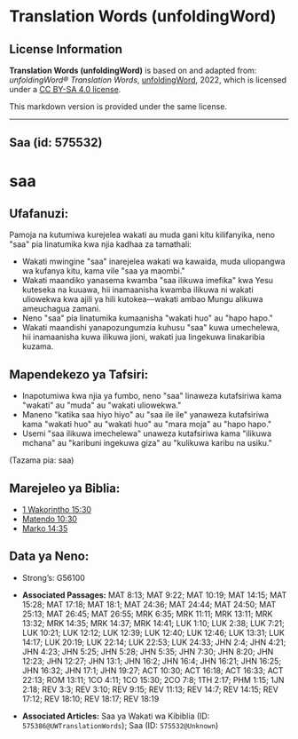 # Translation Words (unfoldingWord)

## License Information

**Translation Words (unfoldingWord)** is based on and adapted from: _unfoldingWord® Translation Words_, [unfoldingWord](https://unfoldingword.org/utw), 2022, which is licensed under a [CC BY-SA 4.0 license](https://creativecommons.org/licenses/by-sa/4.0/legalcode.en).

This markdown version is provided under the same license.



--------------------------------

## Saa (id: 575532)

saa
===

Ufafanuzi:
----------

Pamoja na kutumiwa kurejelea wakati au muda gani kitu kilifanyika, neno "saa" pia linatumika kwa njia kadhaa za tamathali:

* Wakati mwingine "saa" inarejelea wakati wa kawaida, muda uliopangwa wa kufanya kitu, kama vile "saa ya maombi."
* Wakati maandiko yanasema kwamba "saa ilikuwa imefika" kwa Yesu kuteseka na kuuawa, hii inamaanisha kwamba ilikuwa ni wakati uliowekwa kwa ajili ya hili kutokea—wakati ambao Mungu alikuwa ameuchagua zamani.
* Neno "saa" pia linatumika kumaanisha "wakati huo" au "hapo hapo."
* Wakati maandishi yanapozungumzia kuhusu "saa" kuwa umechelewa, hii inamaanisha kuwa ilikuwa jioni, wakati jua lingekuwa linakaribia kuzama.

Mapendekezo ya Tafsiri:
-----------------------

* Inapotumiwa kwa njia ya fumbo, neno "saa" linaweza kutafsiriwa kama "wakati" au "muda" au "wakati uliowekwa."
* Maneno "katika saa hiyo hiyo" au "saa ile ile" yanaweza kutafsiriwa kama "wakati huo" au "wakati huo" au "mara moja" au "hapo hapo."
* Usemi "saa ilikuwa imechelewa" unaweza kutafsiriwa kama "ilikuwa mchana" au "karibuni ingekuwa giza" au "kulikuwa karibu na usiku."

(Tazama pia: saa)

Marejeleo ya Biblia:
--------------------

* [1 Wakorintho 15:30](https://ref.ly/1Cor15:30)
* [Matendo 10:30](https://ref.ly/Acts10:30)
* [Marko 14:35](https://ref.ly/Mark14:35)

Data ya Neno:
-------------

* Strong’s: G56100

* **Associated Passages:** MAT 8:13; MAT 9:22; MAT 10:19; MAT 14:15; MAT 15:28; MAT 17:18; MAT 18:1; MAT 24:36; MAT 24:44; MAT 24:50; MAT 25:13; MAT 26:45; MAT 26:55; MRK 6:35; MRK 11:11; MRK 13:11; MRK 13:32; MRK 14:35; MRK 14:37; MRK 14:41; LUK 1:10; LUK 2:38; LUK 7:21; LUK 10:21; LUK 12:12; LUK 12:39; LUK 12:40; LUK 12:46; LUK 13:31; LUK 14:17; LUK 20:19; LUK 22:14; LUK 22:53; LUK 24:33; JHN 2:4; JHN 4:21; JHN 4:23; JHN 5:25; JHN 5:28; JHN 5:35; JHN 7:30; JHN 8:20; JHN 12:23; JHN 12:27; JHN 13:1; JHN 16:2; JHN 16:4; JHN 16:21; JHN 16:25; JHN 16:32; JHN 17:1; JHN 19:27; ACT 10:30; ACT 16:18; ACT 16:33; ACT 22:13; ROM 13:11; 1CO 4:11; 1CO 15:30; 2CO 7:8; 1TH 2:17; PHM 1:15; 1JN 2:18; REV 3:3; REV 3:10; REV 9:15; REV 11:13; REV 14:7; REV 14:15; REV 17:12; REV 18:10; REV 18:17; REV 18:19
* **Associated Articles:** Saa ya Wakati wa Kibiblia (ID: `575386@UWTranslationWords`); Saa (ID: `575532@Unknown`)

